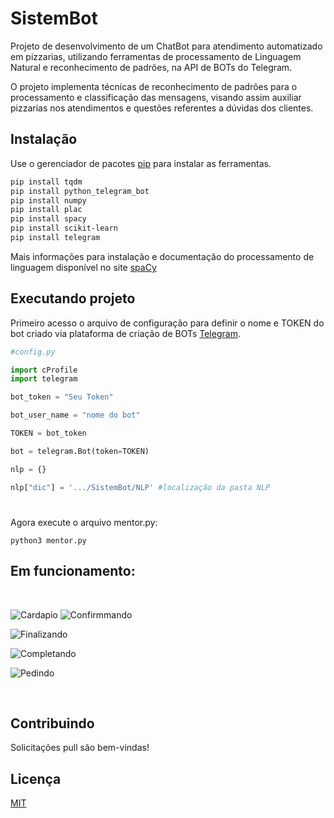 # SistemBot

Projeto de desenvolvimento de um ChatBot para atendimento automatizado em pizzarias, utilizando ferramentas de processamento de Linguagem Natural e reconhecimento de padrões, na API de BOTs do Telegram. 

O projeto implementa técnicas de reconhecimento de padrões para o processamento
e classificação das mensagens, visando assim auxiliar pizzarias nos atendimentos e questões
referentes a dúvidas dos clientes.

## Instalação

Use o gerenciador de pacotes [pip](https://pip.pypa.io/en/stable/) para instalar as ferramentas.

```bash
pip install tqdm
pip install python_telegram_bot
pip install numpy
pip install plac
pip install spacy
pip install scikit-learn
pip install telegram
```

Mais informações para instalação e documentação do processamento de linguagem disponível no site [spaCy](https://spacy.io/usage)

## Executando projeto
Primeiro acesso o arquivo de configuração para definir o nome e TOKEN do bot criado via plataforma de criação de BOTs [Telegram](https://core.telegram.org/bots/api).

```python
#config.py

import cProfile
import telegram

bot_token = "Seu Token"

bot_user_name = "nome do bot"

TOKEN = bot_token

bot = telegram.Bot(token=TOKEN)

nlp = {}

nlp["dic"] = '.../SistemBot/NLP' #localização da pasta NLP
```
#
Agora execute o arquivo mentor.py:

```
python3 mentor.py
```
## Em funcionamento:
<br>

![Cardapio](https://github.com/doug1043/SistemBot/blob/master/testes/cardapio.png?raw="true")    ![Confirmmando](https://github.com/doug1043/SistemBot/blob/master/testes/confirma.png?raw=true")
  


![Finalizando](https://github.com/doug1043/SistemBot/blob/master/testes/finalizado.png?raw=true")
  
![Completando](https://github.com/doug1043/SistemBot/blob/master/testes/pedidocompleto.png?raw=true")
  
![Pedindo](https://github.com/doug1043/SistemBot/blob/master/testes/pedidopizza.png?raw=true")
  
<br>

## Contribuindo
Solicitações pull são bem-vindas!

## Licença
[MIT](https://choosealicense.com/licenses/mit/)
